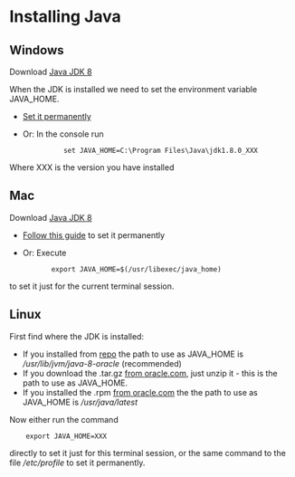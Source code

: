 #  Installing Java

## Windows
Download [Java JDK 8](http://www.oracle.com/technetwork/java/javase/downloads/jdk8-downloads-2133151.html)

When the JDK is installed we need to set the environment variable JAVA_HOME.
* [Set it permanently](https://confluence.atlassian.com/doc/setting-the-java_home-variable-in-windows-8895.html)
* Or: In the console run 

                set JAVA_HOME=C:\Program Files\Java\jdk1.8.0_XXX
Where XXX is the version you have installed
## Mac
Download [Java JDK 8](http://www.oracle.com/technetwork/java/javase/downloads/jdk8-downloads-2133151.html)
* [Follow this guide](http://www.mkyong.com/java/how-to-set-java_home-environment-variable-on-mac-os-x) to set it permanently
* Or: Execute 
             
             export JAVA_HOME=$(/usr/libexec/java_home)
to set it just for the current terminal session.
## Linux
First find where the JDK is installed: 
* If you installed from [repo](http://www.webupd8.org/2014/03/how-to-install-oracle-java-8-in-debian.html) the path to use as JAVA_HOME is */usr/lib/jvm/java-8-oracle* (recommended) 
* If you download the .tar.gz [from oracle.com](http://www.oracle.com/technetwork/java/javase/downloads/jdk8-downloads-2133151.html), just unzip it - this is the path to use as JAVA_HOME.
* If you installed the .rpm [from oracle.com](http://www.oracle.com/technetwork/java/javase/downloads/jdk8-downloads-2133151.html) the the path to use as JAVA_HOME is */usr/java/latest*

Now either run the command
        
        export JAVA_HOME=XXX
directly to set it just for this terminal session, or the same command to the file */etc/profile* to set it permanently.
